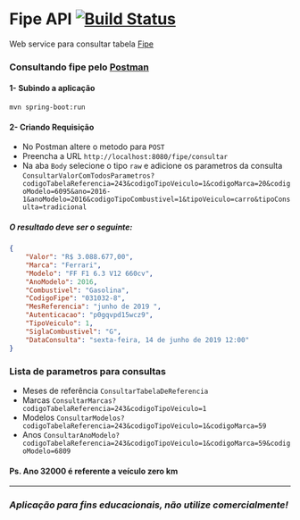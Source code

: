 # Fipe API [![Build Status](https://travis-ci.org/leobugoni/fipe.svg?branch=master)](https://travis-ci.org/leobugoni/fipe)
Web service para consultar tabela [Fipe](https://veiculos.fipe.org.br/)

### Consultando fipe pelo [Postman](https://www.getpostman.com/)

#### 1- Subindo a aplicação

`mvn spring-boot:run`

#### 2- Criando Requisição

* No Postman altere o metodo para `POST`
* Preencha a URL `http://localhost:8080/fipe/consultar`
* Na aba `Body` selecione o tipo `raw` e adicione os parametros da consulta
`ConsultarValorComTodosParametros?codigoTabelaReferencia=243&codigoTipoVeiculo=1&codigoMarca=20&codigoModelo=6095&ano=2016-1&anoModelo=2016&codigoTipoCombustivel=1&tipoVeiculo=carro&tipoConsulta=tradicional`

##### O resultado deve ser o seguinte:
```json
{
    "Valor": "R$ 3.088.677,00",
    "Marca": "Ferrari",
    "Modelo": "FF F1 6.3 V12 660cv",
    "AnoModelo": 2016,
    "Combustivel": "Gasolina",
    "CodigoFipe": "031032-8",
    "MesReferencia": "junho de 2019 ",
    "Autenticacao": "p0gqvpd15wcz9",
    "TipoVeiculo": 1,
    "SiglaCombustivel": "G",
    "DataConsulta": "sexta-feira, 14 de junho de 2019 12:00"
}
```

### Lista de parametros para consultas

* Meses de referência `ConsultarTabelaDeReferencia`
* Marcas `ConsultarMarcas?codigoTabelaReferencia=243&codigoTipoVeiculo=1`
* Modelos `ConsultarModelos?codigoTabelaReferencia=243&codigoTipoVeiculo=1&codigoMarca=59`
* Anos `ConsultarAnoModelo?codigoTabelaReferencia=243&codigoTipoVeiculo=1&codigoMarca=59&codigoModelo=6809`

#### Ps. Ano 32000 é referente a veículo zero km

***
### _Aplicação para fins educacionais, não utilize comercialmente!_
